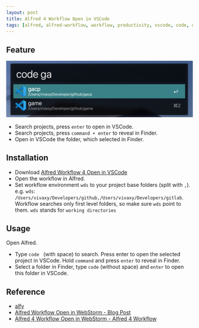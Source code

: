 ```yaml
---
layout: post
title: Alfred 4 Workflow Open in VSCode
tags: [alfred, alfred-workflow, workflow, productivity, vscode, code, open-in-vscode, vivaxy, alfred-4]
---
```


## Feature

![Alfred 4 Workflow Open in VSCode](/assets/2019-08-14-alfred-workflow-open-in-vscode/alfred-workflow-open-in-vscode.png)

- Search projects, press `enter` to open in VSCode.
- Search projects, press `command + enter` to reveal in Finder.
- Open in VSCode the folder, which selected in Finder.

## Installation

- Download [Alfred Workflow 4 Open in VSCode](https://www.dropbox.com/s/8tf7vae3djsos55/Open%20in%20VSCode.alfredworkflow?dl=0)
- Open the workflow in Alfred.
- Set workflow environment `wds` to your project base folders (split with `,`).
    e.g. `wds`: `/Users/vivaxy/Developers/github,/Users/vivaxy/Developers/gitlab`.
    Workflow searches only first level folders, so make sure `wds` point to them.
    `wds` stands for `working directories`

## Usage

Open Alfred.

- Type `code ` (with space) to search. Press enter to open the selected project in VSCode. Hold `command` and press `enter` to reveal in Finder.
- Select a folder in Finder, type `code` (without space) and `enter` to open this folder in VSCode.

## Reference

- [alfy](https://github.com/sindresorhus/alfy)
- [Alfred Workflow Open in WebStorm - Blog Post](/2015/06/02/alfred-workflow-open-in-webstorm.html)
- [Alfred 4 Workflow Open in WebStorm - Alfred 4 Workflow](https://www.dropbox.com/s/o4olpcovhcdxgw5/Open%20in%20WebStorm.alfredworkflow?dl=0)
